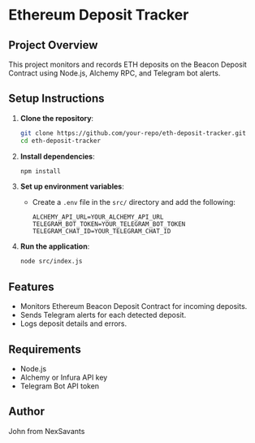# Ethereum Deposit Tracker

## Project Overview

This project monitors and records ETH deposits on the Beacon Deposit Contract using Node.js, Alchemy RPC, and Telegram bot alerts.

## Setup Instructions

1. **Clone the repository**:
    ```bash
    git clone https://github.com/your-repo/eth-deposit-tracker.git
    cd eth-deposit-tracker
    ```

2. **Install dependencies**:
    ```bash
    npm install
    ```

3. **Set up environment variables**:
    - Create a `.env` file in the `src/` directory and add the following:
      ```plaintext
      ALCHEMY_API_URL=YOUR_ALCHEMY_API_URL
      TELEGRAM_BOT_TOKEN=YOUR_TELEGRAM_BOT_TOKEN
      TELEGRAM_CHAT_ID=YOUR_TELEGRAM_CHAT_ID
      ```

4. **Run the application**:
    ```bash
    node src/index.js
    ```

## Features

- Monitors Ethereum Beacon Deposit Contract for incoming deposits.
- Sends Telegram alerts for each detected deposit.
- Logs deposit details and errors.

## Requirements

- Node.js
- Alchemy or Infura API key
- Telegram Bot API token

## Author
John from NexSavants
